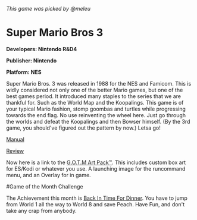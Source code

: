 *This game was picked by @meleu*

# Super Mario Bros 3

**Developers: Nintendo R&D4**

**Publisher: Nintendo**

**Platform: NES**

Super Mario Bros. 3 was released in 1988 for the NES and Famicom. This is widly considered not only one of the better Mario games, but one of the best games period. It introduced many staples to the series that we are thankful for. Such as the World Map and the Koopalings. This game is of your typical Mario fashion, stomp goombas and turtles while progressing towards the end flag. No use reinventing the wheel here. Just go through the worlds and defeat the Koopalings and then Bowser himself. (By the 3rd game, you should've figured out the pattern by now.) Letsa go!

[Manual](https://www.nintendo.co.jp/clv/manuals/en/pdf/CLV-P-NAACE.pdf)

[Review](http://www.nintendolife.com/reviews/vc/super_mario_bros_3_nes)

Now here is a link to the [G.O.T.M Art Pack™](https://github.com/lilbud/Game-of-the-Month/tree/master/March%202018%20-%20Super%20Mario%20Bros%203). This includes custom box art for ES/Kodi or whatever you use. A launching image for the runcommand menu, and an Overlay for in game.

#Game of the Month Challenge

The Achievement this month is [Back In Time For Dinner](http://retroachievements.org/Achievement/4277). You have to jump from World 1 all the way to World 8 and save Peach. Have Fun, and don't take any crap from anybody.
